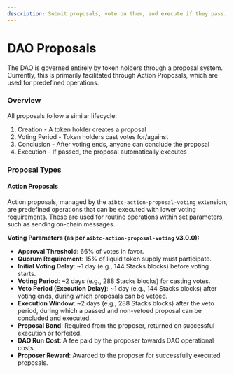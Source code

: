 ```yaml
---
description: Submit proposals, vote on them, and execute if they pass.
---
```


# DAO Proposals

The DAO is governed entirely by token holders through a proposal system. Currently, this is primarily facilitated through Action Proposals, which are used for predefined operations.

### Overview

All proposals follow a similar lifecycle:

1. Creation - A token holder creates a proposal
2. Voting Period - Token holders cast votes for/against
3. Conclusion - After voting ends, anyone can conclude the proposal
4. Execution - If passed, the proposal automatically executes

### Proposal Types

#### Action Proposals

Action proposals, managed by the `aibtc-action-proposal-voting` extension, are predefined operations that can be executed with lower voting requirements. These are used for routine operations within set parameters, such as sending on-chain messages.

**Voting Parameters (as per `aibtc-action-proposal-voting` v3.0.0):**

*   **Approval Threshold**: 66% of votes in favor.
*   **Quorum Requirement**: 15% of liquid token supply must participate.
*   **Initial Voting Delay**: ~1 day (e.g., 144 Stacks blocks) before voting starts.
*   **Voting Period**: ~2 days (e.g., 288 Stacks blocks) for casting votes.
*   **Veto Period (Execution Delay)**: ~1 day (e.g., 144 Stacks blocks) after voting ends, during which proposals can be vetoed.
*   **Execution Window**: ~2 days (e.g., 288 Stacks blocks) after the veto period, during which a passed and non-vetoed proposal can be concluded and executed.
*   **Proposal Bond**: Required from the proposer, returned on successful execution or forfeited.
*   **DAO Run Cost**: A fee paid by the proposer towards DAO operational costs.
*   **Proposer Reward**: Awarded to the proposer for successfully executed proposals.
